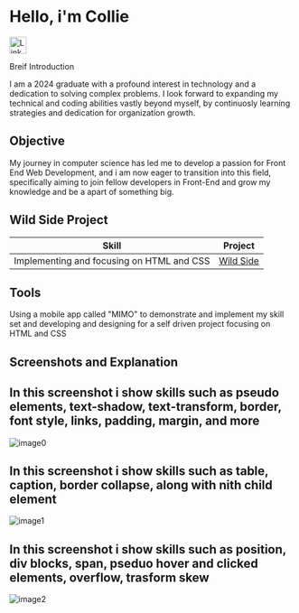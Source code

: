 # Hello, i'm Collie 


<a href="https://linkedin.com"> <img src="https://cdn-icons-png.flaticon.com/512/174/174857.png" alt="LinkedIn" style="width:30px;height:30px;">
</a>


Breif Introduction


I am a 2024 graduate with a profound interest in technology and a dedication to solving complex problems. I look forward to expanding my technical and coding abilities vastly beyond myself, by continuosly learning strategies and dedication for organization growth. 

## Objective

My journey in computer science has led me to develop a passion for Front End Web Development, and i am now eager to transition into this field, specifically aiming to join fellow developers in Front-End and grow my knowledge and be a apart of something big.

## Wild Side Project

| Skill                                 | Project
|---------------------------------------|----------------------------------------|
Implementing and focusing on HTML and CSS     | <a href="https://ztsdit.mimo.run/index.html">Wild Side</a>

## Tools 

Using a mobile app called "MIMO" to demonstrate and implement my skill set and developing and designing for a self driven project focusing on HTML and CSS 

## Screenshots and Explanation 
## In this screenshot i show skills such as pseudo elements, text-shadow, text-transform, border, font style, links, padding, margin, and more  

![image0](https://github.com/user-attachments/assets/53dad272-7934-4814-9023-cf9130f32c5c)

## In this screenshot i show skills such as table, caption, border collapse, along with nith child element 

![image1](https://github.com/user-attachments/assets/0ea44817-386d-4b64-9b5f-2f29765da831)

## In this screenshot i show skills such as position, div blocks, span, pseduo hover and clicked elements, overflow, trasform skew 

![image2](https://github.com/user-attachments/assets/a2e8f7b7-2e68-4367-85b9-efabdfa064f2)
